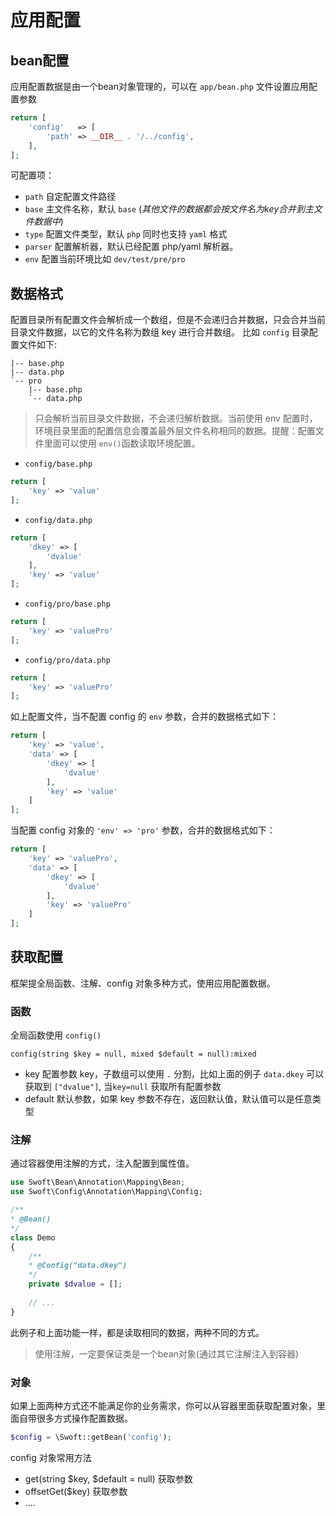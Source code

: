# 应用配置

## bean配置

应用配置数据是由一个bean对象管理的，可以在 `app/bean.php` 文件设置应用配置参数

```php
return [
    'config'   => [
        'path' => __DIR__ . '/../config',
    ],
];
```

可配置项：

- `path` 自定配置文件路径
- `base` 主文件名称，默认 `base` (_其他文件的数据都会按文件名为key合并到主文件数据中_)
- `type` 配置文件类型，默认 `php` 同时也支持 `yaml` 格式
- `parser` 配置解析器，默认已经配置 php/yaml 解析器。
- `env` 配置当前环境比如 `dev/test/pre/pro`

## 数据格式

配置目录所有配置文件会解析成一个数组，但是不会递归合并数据，只会合并当前目录文件数据，以它的文件名称为数组 key 进行合并数组。
比如 `config` 目录配置文件如下:

```
|-- base.php
|-- data.php
`-- pro
    |-- base.php
    `-- data.php
```

> 只会解析当前目录文件数据，不会递归解析数据。当前使用 env 配置时，环境目录里面的配置信息会覆盖最外层文件名称相同的数据。提醒：配置文件里面可以使用 `env()`函数读取环境配置。

- `config/base.php`

```php
return [
    'key' => 'value'
];
```

- `config/data.php`

```php
return [
    'dkey' => [
        'dvalue'
    ],
    'key' => 'value'
];
```

- `config/pro/base.php`

```php
return [
    'key' => 'valuePro'
];
```

- `config/pro/data.php`

```php
return [
    'key' => 'valuePro'
];
```

如上配置文件，当不配置 config 的 `env` 参数，合并的数据格式如下：

```php
return [
    'key' => 'value',
    'data' => [
        'dkey' => [
            'dvalue'
        ],
        'key' => 'value'
    ]
];
```

当配置 config 对象的  `'env' => 'pro'` 参数，合并的数据格式如下：

```php
return [
    'key' => 'valuePro',
    'data' => [
        'dkey' => [
            'dvalue'
        ],
        'key' => 'valuePro'
    ]
];
```


## 获取配置

框架提全局函数、注解、config 对象多种方式，使用应用配置数据。

### 函数

全局函数使用 `config()`
```
config(string $key = null, mixed $default = null):mixed
```

- key 配置参数 key，子数组可以使用 `.` 分割，比如上面的例子 `data.dkey` 可以获取到 `["dvalue"]`, 当`key=null` 获取所有配置参数
- default 默认参数，如果 key 参数不存在，返回默认值，默认值可以是任意类型

### 注解

通过容器使用注解的方式，注入配置到属性值。

```php
use Swoft\Bean\Annotation\Mapping\Bean;
use Swoft\Config\Annotation\Mapping\Config;

/**
* @Bean()
*/
class Demo
{
    /**
    * @Config("data.dkey")
    */
    private $dvalue = [];
    
    // ...
}
```

此例子和上面功能一样，都是读取相同的数据，两种不同的方式。

> 使用注解，一定要保证类是一个bean对象(通过其它注解注入到容器)

### 对象

如果上面两种方式还不能满足你的业务需求，你可以从容器里面获取配置对象，里面自带很多方式操作配置数据。

```php
$config = \Swoft::getBean('config');
```

config 对象常用方法

- get(string $key, $default = null) 获取参数
- offsetGet($key) 获取参数
- ....
